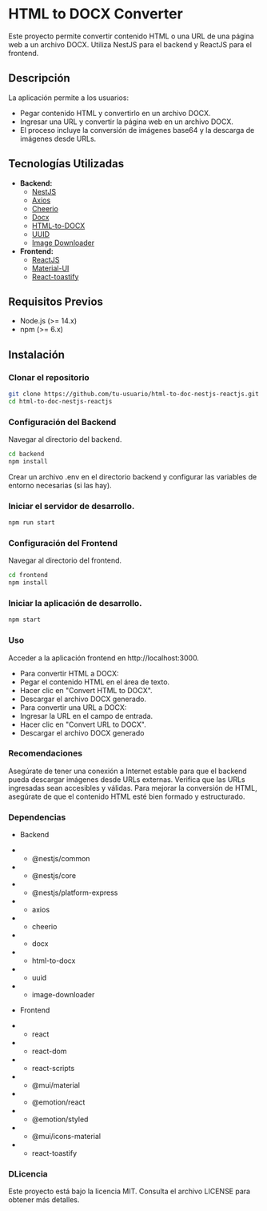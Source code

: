 # HTML to DOCX Converter

Este proyecto permite convertir contenido HTML o una URL de una página web a un archivo DOCX. Utiliza NestJS para el backend y ReactJS para el frontend.

## Descripción

La aplicación permite a los usuarios:

- Pegar contenido HTML y convertirlo en un archivo DOCX.
- Ingresar una URL y convertir la página web en un archivo DOCX.
- El proceso incluye la conversión de imágenes base64 y la descarga de imágenes desde URLs.

## Tecnologías Utilizadas

- **Backend:**
  - [NestJS](https://nestjs.com/)
  - [Axios](https://axios-http.com/)
  - [Cheerio](https://cheerio.js.org/)
  - [Docx](https://www.npmjs.com/package/docx)
  - [HTML-to-DOCX](https://www.npmjs.com/package/html-to-docx)
  - [UUID](https://www.npmjs.com/package/uuid)
  - [Image Downloader](https://www.npmjs.com/package/image-downloader)
- **Frontend:**
  - [ReactJS](https://reactjs.org/)
  - [Material-UI](https://mui.com/)
  - [React-toastify](https://fkhadra.github.io/react-toastify/)

## Requisitos Previos

- Node.js (>= 14.x)
- npm (>= 6.x)

## Instalación

### Clonar el repositorio

```bash
git clone https://github.com/tu-usuario/html-to-doc-nestjs-reactjs.git
cd html-to-doc-nestjs-reactjs
```


###  Configuración del Backend
Navegar al directorio del backend.


```bash
cd backend
npm install
```

Crear un archivo .env en el directorio backend y configurar las variables de entorno necesarias (si las hay).

###  Iniciar el servidor de desarrollo.

```bash
npm run start
```
###  Configuración del Frontend
Navegar al directorio del frontend.

```bash
cd frontend
npm install
```

###  Iniciar la aplicación de desarrollo.

```bash
npm start
```

###  Uso
Acceder a la aplicación frontend en http://localhost:3000.
- Para convertir HTML a DOCX:
- Pegar el contenido HTML en el área de texto.
- Hacer clic en "Convert HTML to DOCX".
- Descargar el archivo DOCX generado.
- Para convertir una URL a DOCX:
- Ingresar la URL en el campo de entrada.
- Hacer clic en "Convert URL to DOCX".
- Descargar el archivo DOCX generado


###  Recomendaciones
Asegúrate de tener una conexión a Internet estable para que el backend pueda descargar imágenes desde URLs externas.
Verifica que las URLs ingresadas sean accesibles y válidas.
Para mejorar la conversión de HTML, asegúrate de que el contenido HTML esté bien formado y estructurado.

###  Dependencias
- Backend
- - @nestjs/common
- - @nestjs/core
- - @nestjs/platform-express
- - axios
- - cheerio
- - docx
- - html-to-docx
- - uuid
- - image-downloader

- Frontend
- - react
- - react-dom
- - react-scripts
- - @mui/material
- - @emotion/react
- - @emotion/styled
- - @mui/icons-material
- - react-toastify

###  DLicencia
Este proyecto está bajo la licencia MIT. Consulta el archivo LICENSE para obtener más detalles.